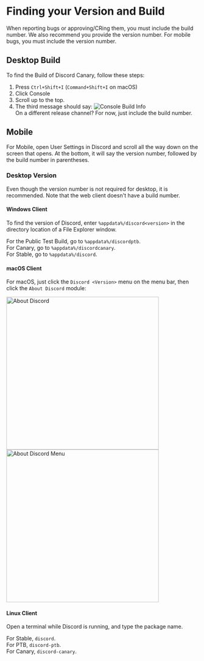 # Finding your Version and Build
When reporting bugs or approving/CRing them, you must include the build number. We also recommend you provide the version number. For mobile bugs, you must include the version number.

## Desktop Build
To find the Build of Discord Canary, follow these steps:  
1. Press `Ctrl+Shift+I` (`Command+Shift+I` on macOS)
2. Click Console
3. Scroll up to the top.
4. The third message should say:
![Console Build Info](https://cdn.discordapp.com/attachments/252296452708106240/356153419561435147/Screen_Shot_2017-09-09_at_12.06.19_PM.png)  
On a different release channel? For now, just include the build number.

## Mobile
For Mobile, open User Settings in Discord and scroll all the way down on the screen that opens. At the bottom, it will say the version number, followed by the build number in parentheses.

### Desktop Version
Even though the version number is not required for desktop, it is recommended. Note that the web client doesn't have a build number.
#### Windows Client
To find the version of Discord, enter `%appdata%/discord<version>` in the directory location of a File Explorer window.

For the Public Test Build, go to `%appdata%/discordptb`.  
For Canary, go to `%appdata%/discordcanary`.  
For Stable, go to `%appdata%/discord`.  

#### macOS Client
For macOS, just click the `Discord <Version>` menu on the menu bar, then click the `About Discord` module:  

<img src="https://cdn.discordapp.com/attachments/252296452708106240/356152267679858688/Screen_Shot_2017-09-09_at_12.01.44_PM.png" alt="About Discord" style="width: 400px;"/>
<img src="https://cdn.discordapp.com/attachments/252296452708106240/356152439109582848/Screen_Shot_2017-09-09_at_12.02.01_PM.png" alt="About Discord Menu" style="width: 400px;"/>

#### Linux Client
Open a terminal while Discord is running, and type the package name.

For Stable, `discord`.  
For PTB, `discord-ptb`.  
For Canary, `discord-canary`.
